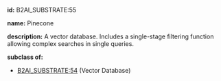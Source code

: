 **id:** B2AI_SUBSTRATE:55

**name:** Pinecone

**description:** A vector database. Includes a single-stage filtering function allowing complex searches in single queries.

**subclass of:**

- [B2AI_SUBSTRATE:54](../substrates/vector-database.markdown) (Vector Database)
